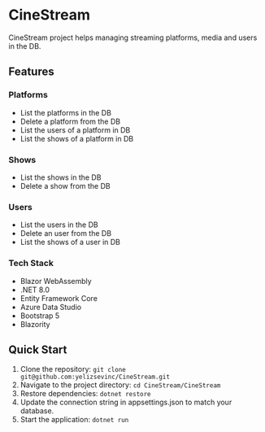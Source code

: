 # CineStream

CineStream project helps managing streaming platforms, media and users in the DB.

## Features

### Platforms

- List the platforms in the DB
- Delete a platform from the DB
- List the users of a platform in DB
- List the shows of a platform in DB

### Shows

- List the shows in the DB
- Delete a show from the DB

### Users

- List the users in the DB
- Delete an user from the DB
- List the shows of a user in DB

### Tech Stack

- Blazor WebAssembly
- .NET 8.0
- Entity Framework Core
- Azure Data Studio
- Bootstrap 5
- Blazority

## Quick Start

1. Clone the repository: `git clone git@github.com:yelizsevinc/CineStream.git`
2. Navigate to the project directory: `cd CineStream/CineStream`
3. Restore dependencies: `dotnet restore`
4. Update the connection string in appsettings.json to match your database.
5. Start the application: `dotnet run`

